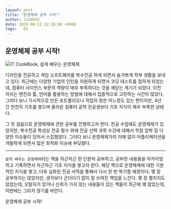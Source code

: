 ```yaml
---
​layout: post
title: "운영체제 공부 시작!"
author: JJIKKYU
date: 2020-08-12 22:28:00 +0900
tags:   OS
---
```




## 운영체제 공부 시작!

![IT CookBook, 쉽게 배우는 운영체제](https://www.hanbit.co.kr/data/books/B5471691739_l.jpg)



디자인을 전공하고 게임 소프트웨어를 복수전공 하게 되면서 숨가쁘게 학부 생활을 보내고 있다. 최근에는 다양한 기업의 인턴을 지원하게 되면서 코딩 테스트를 접하게 되었는데, 컴퓨터 사이언스 부문의 역량이 매우 부족하다는 것을 깨닫는 계기가 되었다. 이전 까지는 엔진과 툴, 언어를 활용하는 방법에 대해서 집중적으로 고민하는 시간이 많았다. 그러다 보니 가시적으로 만든 포트폴리오나 작업의 량은 어느정도 있는 편이지만, 4년 간 천천히 기초를 쌓으며 올라온 컴퓨터 공학 전공생보다 기초 지식이 매우 부족한 상태다.

그 첫 걸음으로 운영체제에 관한 공부를 진행하고자 한다. 전공 수업에도 운영체제가 있었지만, 복수전공 특성상 전공 필수 외에 전공 선택 과목 수강에 대해서 학점 압박 등 다양한 이슈들이 있어서 스킵했었다. 그러다 보니 운영체제가의 이해 없이 어플리케이션을 개발하게 되면서 많은 최적화 이슈에 부딪혔다.

***

`쉽게 배우는 운영체제`라는 책을 차근차근 한 단원씩 공부하고, 공부한 내용들을 아카이빙하고 기록하면서 차근차근 기초 지식을 쌓고자 한다. 해당 책으로 운영체제에 대한 기본적인 지식을 쌓고, 더욱 심화된 전공 서적을 통해서 다시 한 번 복기할 예정이다. 몇 장 공부하지는 않았지만, 생각보다 군더더기 없이 잘 쓰여진 책임을 느낀다. 몇 장 펼치지도 않았는데, 오탈자가 있거나 신뢰가 가지 않는 내용들이 있는 책들이 최근에 꽤 많았는데, 이번에는 그러지 않기를 바란다.

운영체제 공부 시작!

